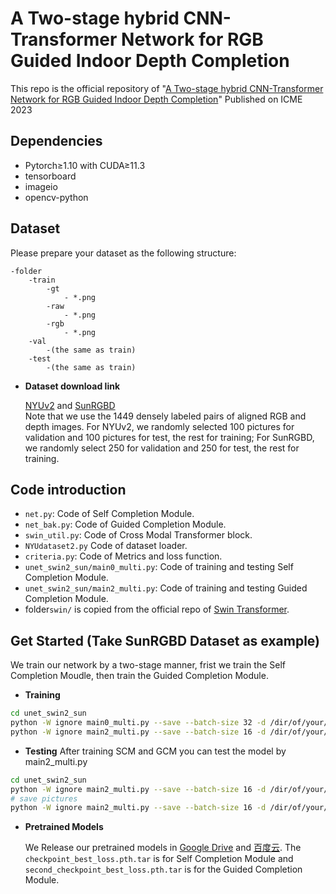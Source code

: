 # A Two-stage hybrid CNN-Transformer Network for RGB Guided Indoor Depth Completion
This repo is the official repository of "[A Two-stage hybrid CNN-Transformer Network for RGB Guided Indoor Depth Completion](https://raw.githubusercontent.com/eecoder-dyf/ICME-2023-depth-completion/blob/main/paper/A_Two-stage_Hybrid_CNN-Transformer_Network_for_RGB_Guided_Indoor_Depth_Completion.pdf)"
Published on ICME 2023

## Dependencies
* Pytorch≥1.10 with CUDA≥11.3
* tensorboard
* imageio
* opencv-python

## Dataset
Please prepare your dataset as the following structure:
```
-folder
    -train
        -gt
            - *.png
        -raw
            - *.png
        -rgb
            - *.png
    -val
        -(the same as train)
    -test
        -(the same as train)
```
* **Dataset download link**

    [NYUv2](http://horatio.cs.nyu.edu/mit/silberman/nyu_depth_v2/nyu_depth_v2_labeled.mat) and [SunRGBD](https://rgbd.cs.princeton.edu/data/SUNRGBD.zip) \
    Note that we use the 1449 densely labeled pairs of aligned RGB and depth images. For NYUv2, we randomly selected 100 pictures for validation and 100 pictures for test, the rest for training; For SunRGBD, we randomly select 250 for validation and 250 for test, the rest for training.

## Code introduction
* `net.py`: Code of Self Completion Module.
* `net_bak.py`: Code of Guided Completion Module.
* `swin_util.py`: Code of Cross Modal Transformer block.
* `NYUdataset2.py` Code of dataset loader.
* `criteria.py`: Code of Metrics and loss function.
* `unet_swin2_sun/main0_multi.py`: Code of training and testing Self Completion Module.
* `unet_swin2_sun/main2_multi.py`: Code of training and testing Guided Completion Module.
* folder`swin/` is copied from the official repo of [Swin Transformer](https://github.com/microsoft/Swin-Transformer).
## Get Started (Take SunRGBD Dataset as example)
We train our network by a two-stage manner, frist we train the Self Completion Moudle, then train the Guided Completion Module.
* **Training**
```bash
cd unet_swin2_sun
python -W ignore main0_multi.py --save --batch-size 32 -d /dir/of/your/data/folder/ -lr 1e-4 --epoch 1000 --cuda 0 1
python -W ignore main2_multi.py --save --batch-size 16 -d /dir/of/your/data/folder/ -lr 1e-4 --epoch 1000 --cuda 0 1
```
* **Testing**
After training SCM and GCM you can test the model by main2_multi.py
```bash
cd unet_swin2_sun
python -W ignore main2_multi.py --save --batch-size 16 -d /dir/of/your/data/folder/ -lr 1e-4 --epoch 1000 --cuda 0 1 --test
# save pictures
python -W ignore main2_multi.py --save --batch-size 16 -d /dir/of/your/data/folder/ -lr 1e-4 --epoch 1000 --cuda 0 1 --test --savepic
```
* **Pretrained Models**

    We Release our pretrained models in [Google Drive](https://drive.google.com/drive/folders/1QNvR9ROXQPgH7v9KSYGFDIVmcfP9sMkl?usp=sharing) and [百度云](https://pan.baidu.com/s/1o_Qh3s-ysitzfGzjC9bZfA?pwd=icme).  The `checkpoint_best_loss.pth.tar` is for Self Completion Module and `second_checkpoint_best_loss.pth.tar` is for the Guided Completion Module.
    